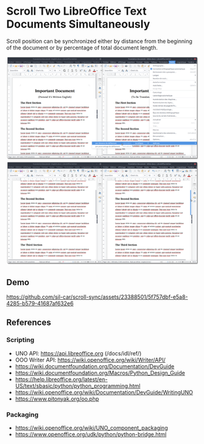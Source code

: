 # Scroll Two LibreOffice Text Documents Simultaneously

Scroll position can be synchronized either by distance from the beginning of the
document or by percentage of total document length.

![menu](data/menu.png)
![scrolling](data/scrolling.png)

## Demo

https://github.com/sil-car/scroll-sync/assets/23388501/5f757dbf-e5a8-4285-b579-41687af632e6

## References

### Scripting
- UNO API: https://api.libreoffice.org (/docs/idl/ref/)
- OOO Writer API: https://wiki.openoffice.org/wiki/Writer/API/
- https://wiki.documentfoundation.org/Documentation/DevGuide
- https://wiki.documentfoundation.org/Macros/Python_Design_Guide
- https://help.libreoffice.org/latest/en-US/text/sbasic/python/python_programming.html
- https://wiki.openoffice.org/wiki/Documentation/DevGuide/WritingUNO
- https://www.pitonyak.org/oo.php

### Packaging
- https://wiki.openoffice.org/wiki/UNO_component_packaging
- https://www.openoffice.org/udk/python/python-bridge.html

